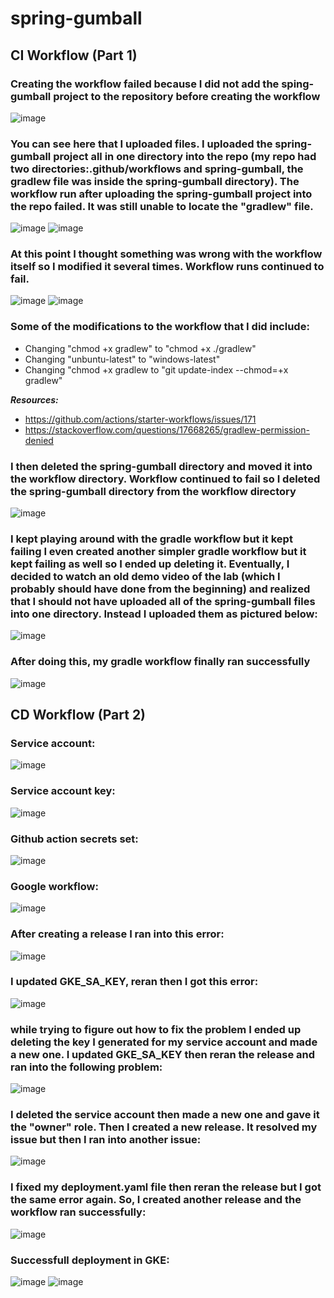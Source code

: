 # spring-gumball
## CI Workflow (Part 1)
### Creating the workflow failed because I did not add the sping-gumball project to the repository before creating the workflow
![image](https://user-images.githubusercontent.com/73510978/168510171-ec08424a-19d1-40fa-a45d-38e94e90b1cf.png)
### You can see here that I uploaded files. I uploaded the spring-gumball project all in one directory into the repo (my repo had two directories:.github/workflows and spring-gumball, the gradlew file was inside the spring-gumball directory). The workflow run after uploading the spring-gumball project into the repo failed. It was still unable to locate the "gradlew" file.
![image](https://user-images.githubusercontent.com/73510978/168510884-a2434183-e229-4ba5-a0ae-e5c3ce92e80e.png)
![image](https://user-images.githubusercontent.com/73510978/168510662-08252222-7ffd-4342-92d3-66bac6c68061.png)
### At this point I thought something was wrong with the workflow itself so I modified it several times. Workflow runs continued to fail.
![image](https://user-images.githubusercontent.com/73510978/168511173-348546df-e01e-4eb5-9f73-2cf862ae3aaf.png)
![image](https://user-images.githubusercontent.com/73510978/168511273-f1af074b-2654-4d7a-b00e-2918b5eb7339.png)

### Some of the modifications to the workflow that I did include:
- Changing "chmod +x gradlew" to "chmod +x ./gradlew"
- Changing "unbuntu-latest" to "windows-latest"
- Changing "chmod +x gradlew to "git update-index --chmod=+x gradlew"

***Resources:***
- https://github.com/actions/starter-workflows/issues/171
- https://stackoverflow.com/questions/17668265/gradlew-permission-denied

### I then deleted the spring-gumball directory and moved it into the workflow directory. Workflow continued to fail so I deleted the spring-gumball directory from the workflow directory
![image](https://user-images.githubusercontent.com/73510978/168511760-096671d9-e992-4808-a98e-0ccf55ad9582.png)

### I kept playing around with the gradle workflow but it kept failing I even created another simpler gradle workflow but it kept failing as well so I ended up deleting it. Eventually, I decided to watch an old demo video of the lab (which I probably should have done from the beginning) and realized that I should not have uploaded all of the spring-gumball files into one directory. Instead I uploaded them as pictured below:
![image](https://user-images.githubusercontent.com/73510978/168512229-05ded018-0817-4e68-8783-1d8a3655fea1.png)

### After doing this, my gradle workflow finally ran successfully
![image](https://user-images.githubusercontent.com/73510978/168512406-3605ed6d-5577-40f7-884d-c3087f8d66f9.png)


## CD Workflow (Part 2)

### Service account:
![image](https://user-images.githubusercontent.com/73510978/168515278-60ff5143-e558-45ee-9c0d-b55e20c06324.png)
### Service account key:
![image](https://user-images.githubusercontent.com/73510978/168515302-cd0e5ae6-87dd-4389-bd28-6ebfc6d05d69.png)
### Github action secrets set:
![image](https://user-images.githubusercontent.com/73510978/168515367-168a884a-bc42-4836-afd6-4d236be4298b.png)
### Google workflow:
![image](https://user-images.githubusercontent.com/73510978/168515150-570c2e6d-702d-4ce4-b515-b61162b3cc2f.png)
### After creating a release I ran into this error:
![image](https://user-images.githubusercontent.com/73510978/168515944-899b33e2-472f-491b-b12c-da4cc5720cb4.png)
### I updated GKE_SA_KEY, reran then I got this error:
![image](https://user-images.githubusercontent.com/73510978/168516325-c03e0ad9-bb8f-4cbf-bd86-7084ec42f8dc.png)
### while trying to figure out how to fix the problem I ended up deleting the key I generated for my service account and made a new one. I updated GKE_SA_KEY then reran the release and ran into the following problem:
![image](https://user-images.githubusercontent.com/73510978/168520773-bda9fb12-3683-4c87-aba2-d06cfa0ccc28.png)

### I deleted the service account then made a new one and gave it the "owner" role. Then I created a new release. It resolved my issue but then I ran into another issue:
![image](https://user-images.githubusercontent.com/73510978/168522390-897cdb78-e3b2-4609-803b-d855cdb8062b.png)

### I fixed my deployment.yaml file then reran the release but I got the same error again. So, I created another release and the workflow ran successfully:
![image](https://user-images.githubusercontent.com/73510978/168523558-42e1ced0-0e54-42ba-b5d9-ea2c1f8d9be2.png)

### Successfull deployment in GKE:
![image](https://user-images.githubusercontent.com/73510978/168523627-30a9073d-f44a-4669-b5ac-a10065fd99ed.png)
![image](https://user-images.githubusercontent.com/73510978/168523587-591f2e5b-aaeb-4729-b775-e095977d598d.png)




